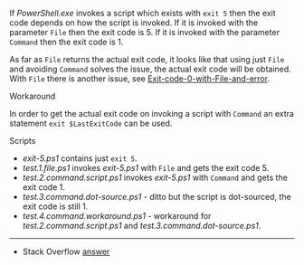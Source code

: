 
If *PowerShell.exe* invokes a script which exists with `exit 5` then the exit
code depends on how the script is invoked. If it is invoked with the parameter
`File` then the exit code is 5. If it is invoked with the parameter `Command`
then the exit code is 1.

As far as `File` returns the actual exit code, it looks like that using just
`File` and avoiding `Command` solves the issue, the actual exit code will be
obtained. With `File` there is another issue, see
[Exit-code-0-with-File-and-error](../Exit-code-0-with-File-and-error).

Workaround

In order to get the actual exit code on invoking a script with `Command` an
extra statement `exit $LastExitCode` can be used.

Scripts

- *exit-5.ps1* contains just `exit 5`.
- *test.1.file.ps1* invokes *exit-5.ps1* with `File` and gets the exit code 5.
- *test.2.command.script.ps1* invokes *exit-5.ps1* with `Command` and gets the exit code 1.
- *test.3.command.dot-source.ps1* - ditto but the script is dot-sourced, the exit code is still 1.
- *test.4.command.workaround.ps1* - workaround for *test.2.command.script.ps1* and *test.3.command.dot-source.ps1*.

---

- Stack Overflow [answer](http://stackoverflow.com/a/30374795/323582)
